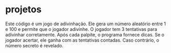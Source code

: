 # projetos
Este código é um jogo de adivinhação. Ele gera um número aleatório entre 1 e 100 e permite que o jogador adivinhe. 
O jogador tem 3 tentativas para adivinhar corretamente. 
Após cada palpite, o programa fornece dicas. 
Se o jogador acertar, ele ganha com as tentativas contadas. 
Caso contrário, o número secreto é revelado.
